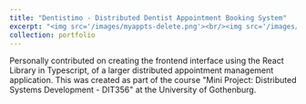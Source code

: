 ```yaml
---
title: "Dentistimo - Distributed Dentist Appointment Booking System"
excerpt: "<img src='/images/myappts-delete.png'><br/><img src='/images/booking-page.png'><br/><img src='/images/book-appt.png'>"
collection: portfolio
---
```


Personally contributed on creating the frontend interface using the React Library in Typescript, of a larger distributed appointment management application. This was created as part of the course "Mini Project: Distributed Systems Development - DIT356" at the University of Gothenburg.
